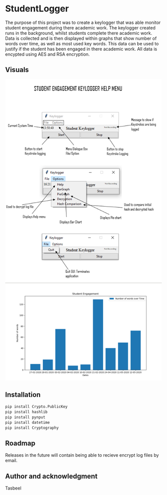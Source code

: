 # StudentLogger

The purpose of this project was to create a keylogger that was able monitor student engagement during there academic work.
The keylogger created runs in the background, whilst students complete there academic work. Data is collected and is then displayed within graphs that show number of words over time, as well as most used key words. This data can be used to justify if the student has been engaged in there academic work. All data is encypted using AES and RSA encryption.


## Visuals
![](https://github.com/Tasbeel-A/Engagement-Keylogger/blob/master/Image%20Assets/Help.png)
![](https://github.com/Tasbeel-A/Engagement-Keylogger/blob/master/Image%20Assets/Figure_1.png)

## Installation
```bash
pip install Crypto.PublicKey
pip install hashlib
pip install pynput
pip install datetime
pip install Cryptography
```
## Roadmap

Releases in the future will contain being able to recieve encrypt log files by email.

## Author and acknowledgment

Tasbeel
